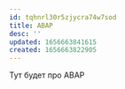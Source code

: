 ```yaml
---
id: tqhnrl30r5zjycra74w7sod
title: ABAP
desc: ''
updated: 1656663841615
created: 1656663822905
---
```


Тут будет про ABAP